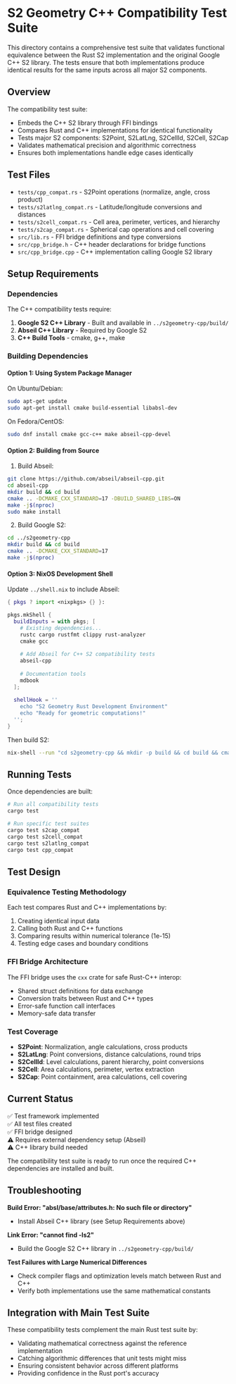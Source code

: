 # S2 Geometry C++ Compatibility Test Suite

This directory contains a comprehensive test suite that validates functional equivalence between the Rust S2 implementation and the original Google C++ S2 library. The tests ensure that both implementations produce identical results for the same inputs across all major S2 components.

## Overview

The compatibility test suite:
- Embeds the C++ S2 library through FFI bindings
- Compares Rust and C++ implementations for identical functionality
- Tests major S2 components: S2Point, S2LatLng, S2CellId, S2Cell, S2Cap
- Validates mathematical precision and algorithmic correctness
- Ensures both implementations handle edge cases identically

## Test Files

- `tests/cpp_compat.rs` - S2Point operations (normalize, angle, cross product)
- `tests/s2latlng_compat.rs` - Latitude/longitude conversions and distances
- `tests/s2cell_compat.rs` - Cell area, perimeter, vertices, and hierarchy
- `tests/s2cap_compat.rs` - Spherical cap operations and cell covering
- `src/lib.rs` - FFI bridge definitions and type conversions
- `src/cpp_bridge.h` - C++ header declarations for bridge functions
- `src/cpp_bridge.cpp` - C++ implementation calling Google S2 library

## Setup Requirements

### Dependencies

The C++ compatibility tests require:
1. **Google S2 C++ Library** - Built and available in `../s2geometry-cpp/build/`
2. **Abseil C++ Library** - Required by Google S2
3. **C++ Build Tools** - cmake, g++, make

### Building Dependencies

#### Option 1: Using System Package Manager

On Ubuntu/Debian:
```bash
sudo apt-get update
sudo apt-get install cmake build-essential libabsl-dev
```

On Fedora/CentOS:
```bash
sudo dnf install cmake gcc-c++ make abseil-cpp-devel
```

#### Option 2: Building from Source

1. Build Abseil:
```bash
git clone https://github.com/abseil/abseil-cpp.git
cd abseil-cpp
mkdir build && cd build
cmake .. -DCMAKE_CXX_STANDARD=17 -DBUILD_SHARED_LIBS=ON
make -j$(nproc)
sudo make install
```

2. Build Google S2:
```bash
cd ../s2geometry-cpp
mkdir build && cd build  
cmake .. -DCMAKE_CXX_STANDARD=17
make -j$(nproc)
```

#### Option 3: NixOS Development Shell

Update `../shell.nix` to include Abseil:
```nix
{ pkgs ? import <nixpkgs> {} }:

pkgs.mkShell {
  buildInputs = with pkgs; [
    # Existing dependencies...
    rustc cargo rustfmt clippy rust-analyzer
    cmake gcc
    
    # Add Abseil for C++ S2 compatibility tests
    abseil-cpp
    
    # Documentation tools
    mdbook
  ];
  
  shellHook = ''
    echo "S2 Geometry Rust Development Environment"
    echo "Ready for geometric computations!"
  '';
}
```

Then build S2:
```bash
nix-shell --run "cd s2geometry-cpp && mkdir -p build && cd build && cmake .. && make -j$(nproc)"
```

## Running Tests

Once dependencies are built:

```bash
# Run all compatibility tests
cargo test

# Run specific test suites
cargo test s2cap_compat
cargo test s2cell_compat  
cargo test s2latlng_compat
cargo test cpp_compat
```

## Test Design

### Equivalence Testing Methodology

Each test compares Rust and C++ implementations by:
1. Creating identical input data
2. Calling both Rust and C++ functions
3. Comparing results within numerical tolerance (1e-15)
4. Testing edge cases and boundary conditions

### FFI Bridge Architecture

The FFI bridge uses the `cxx` crate for safe Rust-C++ interop:
- Shared struct definitions for data exchange
- Conversion traits between Rust and C++ types  
- Error-safe function call interfaces
- Memory-safe data transfer

### Test Coverage

- **S2Point**: Normalization, angle calculations, cross products
- **S2LatLng**: Point conversions, distance calculations, round trips
- **S2CellId**: Level calculations, parent hierarchy, point conversions
- **S2Cell**: Area calculations, perimeter, vertex extraction
- **S2Cap**: Point containment, area calculations, cell covering

## Current Status

✅ Test framework implemented  
✅ All test files created  
✅ FFI bridge designed  
⚠️  Requires external dependency setup (Abseil)  
⚠️  C++ library build needed  

The compatibility test suite is ready to run once the required C++ dependencies are installed and built.

## Troubleshooting

**Build Error: "absl/base/attributes.h: No such file or directory"**
- Install Abseil C++ library (see Setup Requirements above)

**Link Error: "cannot find -ls2"**  
- Build the Google S2 C++ library in `../s2geometry-cpp/build/`

**Test Failures with Large Numerical Differences**
- Check compiler flags and optimization levels match between Rust and C++
- Verify both implementations use the same mathematical constants

## Integration with Main Test Suite

These compatibility tests complement the main Rust test suite by:
- Validating mathematical correctness against the reference implementation
- Catching algorithmic differences that unit tests might miss
- Ensuring consistent behavior across different platforms
- Providing confidence in the Rust port's accuracy